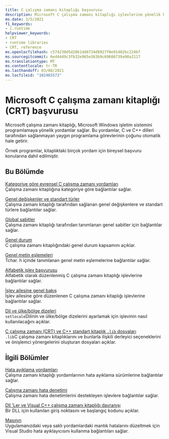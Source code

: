 ```yaml
---
title: C çalışma zamanı kitaplığı başvurusu
description: Microsoft C çalışma zamanı kitaplığı işlevlerine yönelik bilgi ve başvuru bağlantıları.
ms.date: 3/5/2021
f1_keywords:
- c.runtime
helpviewer_keywords:
- CRT
- runtime libraries
- CRT, reference
ms.openlocfilehash: c574230d5d2861dd8734d8927f0e91402bc224bf
ms.sourcegitcommit: 6ed44d9c3fb32e965e363b9c69686739a90a2117
ms.translationtype: MT
ms.contentlocale: tr-TR
ms.lasthandoff: 03/08/2021
ms.locfileid: "102465573"
---
```

# <a name="microsoft-c-runtime-library-crt-reference"></a>Microsoft C çalışma zamanı kitaplığı (CRT) başvurusu

Microsoft çalışma zamanı kitaplığı, Microsoft Windows işletim sistemini programlamaya yönelik yordamlar sağlar. Bu yordamlar, C ve C++ dilleri tarafından sağlanmayan yaygın programlama görevlerinin çoğunu otomatik hale getirir.

Örnek programlar, kitaplıktaki birçok yordam için bireysel başvuru konularına dahil edilmiştir.

## <a name="in-this-section"></a>Bu Bölümde

[Kategoriye göre evrensel C çalışma zamanı yordamları](run-time-routines-by-category.md)\
Çalışma zamanı kitaplığına kategoriye göre bağlantılar sağlar.

[Genel değişkenler ve standart türler](global-variables-and-standard-types.md)\
Çalışma zamanı kitaplığı tarafından sağlanan genel değişkenlere ve standart türlere bağlantılar sağlar.

[Global sabitler](global-constants.md)\
Çalışma zamanı kitaplığı tarafından tanımlanan genel sabitler için bağlantılar sağlar.

[Genel durum](global-state.md)\
C çalışma zamanı kitaplığındaki genel durum kapsamını açıklar.

[Genel metin eşlemeleri](generic-text-mappings.md)\
Tchar. h içinde tanımlanan genel metin eşlemelerine bağlantılar sağlar.

[Alfabetik işlev başvurusu](reference/crt-alphabetical-function-reference.md)\
Alfabetik olarak düzenlenmiş C çalışma zamanı kitaplığı işlevlerine bağlantılar sağlar.

[İşlev ailesine genel bakış](function-family-overviews.md)\
İşlev ailesine göre düzenlenen C çalışma zamanı kitaplığı işlevlerine bağlantılar sağlar.

[Dil ve ülke/bölge dizeleri](locale-names-languages-and-country-region-strings.md)\
`setlocale`Dilinin ve ülke/bölge dizelerini ayarlamak için işlevinin nasıl kullanılacağını açıklar.

[C çalışma zamanı (CRT) ve C++ standart kitaplık `.lib` dosyaları](crt-library-features.md)\
`.lib`C çalışma zamanı kitaplıklarını ve bunlarla ilişkili derleyici seçeneklerini ve önişlemci yönergelerini oluşturan dosyaları açıklar.

## <a name="related-sections"></a>İlgili Bölümler

[Hata ayıklama yordamları](debug-routines.md)\
Çalışma zamanı kitaplığı yordamlarının hata ayıklama sürümlerine bağlantılar sağlar.

[Çalışma zamanı hata denetimi](run-time-error-checking.md)\
Çalışma zamanı hata denetimlerini destekleyen işlevlere bağlantılar sağlar.

[Dll 'Ler ve Visual C++ çalışma zamanı kitaplığı davranışı](../build/run-time-library-behavior.md)\
Bir DLL için kullanılan giriş noktasını ve başlangıç kodunu açıklar.

[Masının](/visualstudio/debugger/debugging-in-visual-studio)\
Uygulamanızdaki veya saklı yordamlardaki mantık hatalarını düzeltmek için Visual Studio hata ayıklayıcısını kullanma bağlantıları sağlar.
